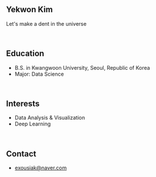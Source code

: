 ## Yekwon Kim
Let's make a dent in the universe

<br>

## Education
- B.S. in Kwangwoon University, Seoul, Republic of Korea
- Major: Data Science 

<br>

## Interests
- Data Analysis & Visualization
- Deep Learning

<br>

## Contact
- exousiak@naver.com 

<br>
<br>
<br>


<!--
**exousiak/exousiak** is a ✨ _special_ ✨ repository because its `README.md` (this file) appears on your GitHub profile.

Here are some ideas to get you started:

- 🔭 I’m currently working on ...
- 🌱 I’m currently learning ...
- 👯 I’m looking to collaborate on ...
- 🤔 I’m looking for help with ...
- 💬 Ask me about ...
- 📫 How to reach me: ...
- 😄 Pronouns: ...
- ⚡ Fun fact: ...
-->
